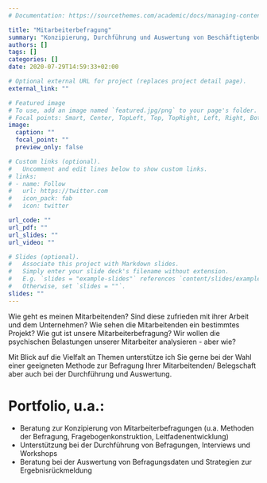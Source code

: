 ```yaml
---
# Documentation: https://sourcethemes.com/academic/docs/managing-content/

title: "Mitarbeiterbefragung"
summary: "Konzipierung, Durchführung und Auswertung von Beschäftigtenbefragungen"
authors: []
tags: []
categories: []
date: 2020-07-29T14:59:33+02:00

# Optional external URL for project (replaces project detail page).
external_link: ""

# Featured image
# To use, add an image named `featured.jpg/png` to your page's folder.
# Focal points: Smart, Center, TopLeft, Top, TopRight, Left, Right, BottomLeft, Bottom, BottomRight.
image:
  caption: ""
  focal_point: ""
  preview_only: false

# Custom links (optional).
#   Uncomment and edit lines below to show custom links.
# links:
# - name: Follow
#   url: https://twitter.com
#   icon_pack: fab
#   icon: twitter

url_code: ""
url_pdf: ""
url_slides: ""
url_video: ""

# Slides (optional).
#   Associate this project with Markdown slides.
#   Simply enter your slide deck's filename without extension.
#   E.g. `slides = "example-slides"` references `content/slides/example-slides.md`.
#   Otherwise, set `slides = ""`.
slides: ""
---
```


Wie geht es meinen Mitarbeitenden? Sind diese zufrieden mit ihrer Arbeit und dem Unternehmen?
Wie sehen die Mitarbeitenden ein bestimmtes Projekt? Wie gut ist unsere Mitarbeiterbefragung?
Wir wollen die psychischen Belastungen unserer Mitarbeiter analysieren - aber wie?

Mit Blick auf die Vielfalt an Themen unterstütze ich Sie gerne bei der Wahl einer geeigneten Methode zur Befragung Ihrer Mitarbeitenden/ Belegschaft aber auch bei der Durchführung und Auswertung. 

# Portfolio, u.a.:
* Beratung zur Konzipierung von Mitarbeiterbefragungen (u.a. Methoden der Befragung, Fragebogenkonstruktion, Leitfadenentwicklung)
* Unterstützung bei der Durchführung von Befragungen, Interviews und Workshops
* Beratung bei der Auswertung von Befragungsdaten und Strategien zur Ergebnisrückmeldung
